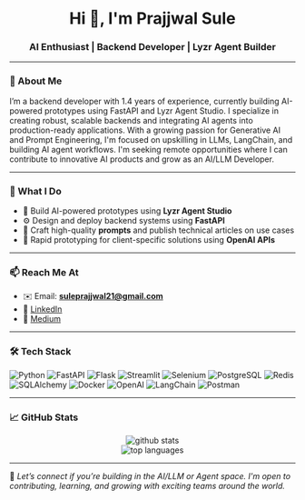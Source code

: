 <h1 align="center">Hi 👋, I'm Prajjwal Sule</h1>
<h3 align="center">AI Enthusiast | Backend Developer | Lyzr Agent Builder</h3>

---

### 🚀 About Me

I’m a backend developer with 1.4 years of experience, currently building AI-powered prototypes using FastAPI and Lyzr Agent Studio. I specialize in creating robust, scalable backends and integrating AI agents into production-ready applications. With a growing passion for Generative AI and Prompt Engineering, I'm focused on upskilling in LLMs, LangChain, and building AI agent workflows. I'm seeking remote opportunities where I can contribute to innovative AI products and grow as an AI/LLM Developer.

---

### 💼 What I Do

- 🧠 Build AI-powered prototypes using **Lyzr Agent Studio**
- ⚙️ Design and deploy backend systems using **FastAPI**
- 📝 Craft high-quality **prompts** and publish technical articles on use cases
- 🚀 Rapid prototyping for client-specific solutions using **OpenAI APIs**

---

### 📫 Reach Me At

- ✉️ Email: **suleprajjwal21@gmail.com**  
- 💼 [LinkedIn](https://www.linkedin.com/in/prajjwal-sule/)  
- 📝 [Medium](https://medium.com/@iamsule21)  
---

### 🛠️ Tech Stack

![Python](https://img.shields.io/badge/python-3670A0?style=for-the-badge&logo=python&logoColor=ffdd54)
![FastAPI](https://img.shields.io/badge/FastAPI-005571?style=for-the-badge&logo=fastapi)
![Flask](https://img.shields.io/badge/flask-%23000.svg?style=for-the-badge&logo=flask&logoColor=white)
![Streamlit](https://img.shields.io/badge/Streamlit-FF4B4B?style=for-the-badge&logo=streamlit&logoColor=white)
![Selenium](https://img.shields.io/badge/-selenium-%43B02A?style=for-the-badge&logo=selenium&logoColor=white)
![PostgreSQL](https://img.shields.io/badge/PostgreSQL-4169E1.svg?style=for-the-badge&logo=PostgreSQL&logoColor=white)
![Redis](https://img.shields.io/badge/Redis-DC382D?style=for-the-badge&logo=redis&logoColor=white)
![SQLAlchemy](https://img.shields.io/badge/SQLAlchemy-D71F00.svg?style=for-the-badge&logo=SQLAlchemy&logoColor=white)
![Docker](https://img.shields.io/badge/Docker-2496ED.svg?style=for-the-badge&logo=Docker&logoColor=white)
![OpenAI](https://img.shields.io/badge/OpenAI-412991.svg?style=for-the-badge&logo=openai&logoColor=white)
![LangChain](https://img.shields.io/badge/LangChain-000000.svg?style=for-the-badge&logo=LangChain&logoColor=white)
![Postman](https://img.shields.io/badge/Postman-FF6C37?style=for-the-badge&logo=postman&logoColor=white)

---

### 📈 GitHub Stats

<p align="center">
  <img src="https://github-readme-stats.vercel.app/api?username=PrajjwalSule21&show_icons=true&theme=tokyonight" alt="github stats" />
  <br />
  <img src="https://github-readme-stats.vercel.app/api/top-langs/?username=PrajjwalSule21&layout=compact&hide=SCSS,less,php&theme=tokyonight" alt="top languages" />
</p>

---

💬 *Let’s connect if you’re building in the AI/LLM or Agent space. I'm open to contributing, learning, and growing with exciting teams around the world.*

